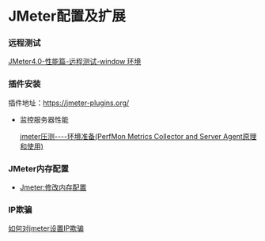 # JMeter配置及扩展

### 远程测试

[JMeter4.0-性能篇-远程测试-window 环境](https://blog.csdn.net/qq_40006446/article/details/79851460)

### 插件安装

插件地址：https://jmeter-plugins.org/

* 监控服务器性能

  [jmeter压测----环境准备(PerfMon Metrics Collector and Server Agent原理和使用)](https://blog.csdn.net/cloud_huan/article/details/72822621)

### JMeter内存配置

* [Jmeter:修改内存配置](https://blog.csdn.net/hwhua1986/article/details/78238019)

### IP欺骗

[如何对jmeter设置IP欺骗](https://blog.csdn.net/barryli89/article/details/49073509)